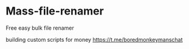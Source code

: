 # Mass-file-renamer
Free easy bulk file renamer

building custom scripts for money 
https://t.me/boredmonkeymanschat
